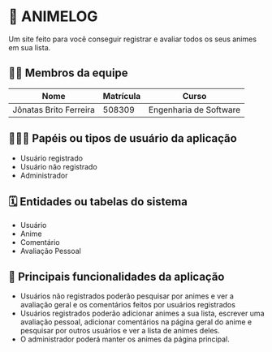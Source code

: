 # :checkered_flag: ANIMELOG

Um site feito para você conseguir registrar e avaliar todos os seus animes em sua lista.

## :technologist: Membros da equipe

| Nome                   | Matrícula | Curso                  |
| ---------------------- | --------- | ---------------------- |
| Jônatas Brito Ferreira | 508309    | Engenharia de Software |

## :people_holding_hands: Papéis ou tipos de usuário da aplicação

-   Usuário registrado
-   Usuário não registrado
-   Administrador

## :spiral_calendar: Entidades ou tabelas do sistema

-   Usuário
-   Anime
-   Comentário
-   Avaliação Pessoal

## :triangular_flag_on_post: Principais funcionalidades da aplicação

-   Usuários não registrados poderão pesquisar por animes e ver a avaliação geral e os comentários feitos por usuários registrados
-   Usuários registrados poderão adicionar animes a sua lista, escrever uma avaliação pessoal, adicionar comentários na página geral do anime e pesquisar por outros usuários e ver a lista de animes deles.
-   O administrador poderá manter os animes da página principal.

